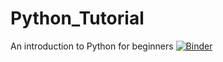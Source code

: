 # Python_Tutorial
An introduction to Python for beginners
[![Binder](https://mybinder.org/badge.svg)](https://mybinder.org/v2/gh/DanhTaiHoang/Python_Tutorial/master)
